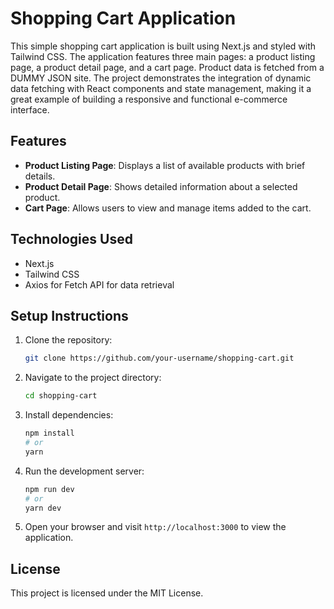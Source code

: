 # Shopping Cart Application

This simple shopping cart application is built using Next.js and styled with Tailwind CSS. The application features three main pages: a product listing page, a product detail page, and a cart page. Product data is fetched from a DUMMY JSON site. The project demonstrates the integration of dynamic data fetching with React components and state management, making it a great example of building a responsive and functional e-commerce interface.

## Features

- **Product Listing Page**: Displays a list of available products with brief details.
- **Product Detail Page**: Shows detailed information about a selected product.
- **Cart Page**: Allows users to view and manage items added to the cart.

## Technologies Used

- Next.js
- Tailwind CSS
- Axios for Fetch API for data retrieval

## Setup Instructions

1. Clone the repository:
    ```bash
    git clone https://github.com/your-username/shopping-cart.git
    ```

2. Navigate to the project directory:
    ```bash
    cd shopping-cart
    ```

3. Install dependencies:
    ```bash
    npm install
    # or
    yarn
    ```

4. Run the development server:
    ```bash
    npm run dev
    # or
    yarn dev
    ```

5. Open your browser and visit `http://localhost:3000` to view the application.

## License

This project is licensed under the MIT License.



